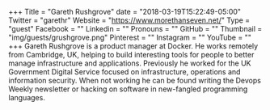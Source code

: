 +++
Title = "Gareth Rushgrove"
date = "2018-03-19T15:22:49-05:00"
Twitter = "garethr"
Website = "https://www.morethanseven.net/"
Type = "guest"
Facebook = ""
Linkedin = ""
Pronouns = ""
GitHub = ""
Thumbnail = "img/guests/grushgrove.png"
Pinterest = ""
Instagram = ""
YouTube = ""
+++
Gareth Rushgrove is a product manager at Docker. He works remotely from Cambridge, UK, helping to build interesting tools for people to better manage infrastructure and applications. Previously he worked for the UK Government Digital Service focused on infrastructure, operations and information security. When not working he can be found writing the Devops Weekly newsletter or hacking on software in new-fangled programming languages.
